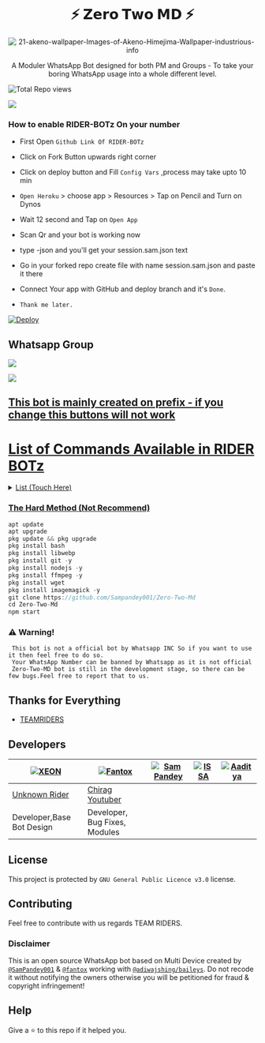 <h1 align="center">⚡ 𝗭𝗲𝗿𝗼 𝗧𝘄𝗼 𝗠𝗗 ⚡<br></h1>
<p align="center">
  <img src="https://wallpapercave.com/uwp/uwp2350296.jpeg" alt="21-akeno-wallpaper-Images-of-Akeno-Himejima-Wallpaper-industrious-info" />
</p>

<p align="center"> 
  A Moduler WhatsApp Bot designed for both PM and Groups - To take your boring WhatsApp usage into a whole different level.
  
![Total Repo views](https://gpvc.arturio.dev/sampandey001)
  
![](https://github-readme-stats.vercel.app/api/pin/?username=sampandey001&repo=zero-two-md&theme=dark)
                                                                                                                                             
### How to enable RIDER-BOTz On your number
-   First Open `Github Link Of RIDER-BOTz`
-  Click on Fork Button upwards right corner
-  Click on deploy button and Fill `Config Vars` ,process may take upto 10 min
- `Open Heroku` > choose app > Resources > Tap on Pencil and Turn on Dynos
-  Wait 12 second and Tap on `Open App`
-  Scan Qr and your bot is working now
-  type -json and you'll get your session.sam.json text
-  Go in your forked repo create file with name session.sam.json and paste it there
-  Connect Your app with GitHub and deploy branch and it's `Done`.

- `Thank me later.`

[![Deploy](https://www.herokucdn.com/deploy/button.svg)](https://heroku.com/deploy?template=https://github.com/Sampandey001/Zero-Two-Md)

## Whatsapp Group

<a href="https://chat.whatsapp.com/L7r7Emf3q3FGEAmlBXbpzr"><img src="https://img.shields.io/badge/Join Group-25D366?style=for-the-badge&logo=whatsapp&logoColor=white" />

<a href="https://chat.whatsapp.com/L7r7Emf3q3FGEAmlBXbpzr"><img src="https://img.shields.io/badge/Join Group-25D366?style=for-the-badge&logo=whatsapp&logoColor=white" />

## This bot is mainly created on prefix - if you change this buttons will not work

# List of Commands Available in RIDER BOTz
  <details>
  <summary>List (Touch Here)</summary>
<p>

     🍁 Group Menu 🍁 
  -  ${prefix}grouplink
  -  ${prefix}ephemeral [option]
  -  ${prefix}setgrouppp
  -  ${prefix}setname [text]
  -  ${prefix}group [option]
  -  ${prefix}editinfo [option]
  -  ${prefix}ginfo
  -  ${prefix}add @user
  -  ${prefix}kick @user
  -  ${prefix}promote @user
  -  ${prefix}demote @user
  
    🍁 Sticker Menu 🍁 
  -  ${prefix}cry
  -  ${prefix}lick
  -  ${prefix}hug
  -  ${prefix}pat
  -  ${prefix}bite
  -  ${prefix}yeet
  -  ${prefix}bullly
  -  ${prefix}bonk
  -  ${prefix}wink
  -  ${prefix}poke
  -  ${prefix}slap
  -  ${prefix}smile
  -  ${prefix}wave
  -  ${prefix}awoo
  -  ${prefix}smug
  -  ${prefix}glomp
  -  ${prefix}happy
  -  ${prefix}cringe
  -  ${prefix}cuddle
  -  ${prefix}highfive
  -  ${prefix}shinobu
  -  ${prefix}megumin
  -  ${prefix}handhold

    🍁 Downloader Menu 🍁 
  -  ${prefix}yt [url/name]
  -  ${prefix}song [url/name]
  -  ${prefix}video [url/name]
  -  ${prefix}play [url/name]
  -  ${prefix}ytmp3 [url]
  -  ${prefix}ytmp4 [url]
  -  ${prefix}fb [url] (beta
  -  ${prefix}instagram [url]
  -  ${prefix}twitter [url]
  -  ${prefix}twittermp3 [url]
  -  ${prefix}pinterestdl [url]
  -  ${prefix}getmusic [query]
  -  ${prefix}getvideo [query]
  -  ${prefix}umma [url]
  -  ${prefix}joox [query]
  -  ${prefix}soundcloud [url]
  
    🍁 Search Menu 🍁 
  -  ${prefix}play [query]
  -  ${prefix}yts [query]
  -  ${prefix}google [query]
  -  ${prefix}gimage [query]
  -  ${prefix}pinterest [query]
  -  ${prefix}wallpaper [query]
  -  ${prefix}ytsearch [query]
  
    🍁 Random Menu 🍁 
  -  ${prefix}coffee
  -  ${prefix}couplepp
  -  ${prefix}waifu
  -  ${prefix}Neko
  -  ${prefix}HNeko (NSFW)
  -  ${prefix}bj (NSFW)
  -  ${prefix}Nwaifu (NSFW)
  
    🍁 Fun Menu 🍁 
  -  ${prefix}couple
  -  ${prefix}mysoulmate
  -  ${prefix}math [mode] 
  -  ${prefix}quiz [mode]
  
    🍁 Voice Changer Menu 🍁 
  -  ${prefix}bass
  -  ${prefix}blown
  -  ${prefix}deep
  -  ${prefix}earrape
  -  ${prefix}fast
  -  ${prefix}fat
  -  ${prefix}nightcore
  -  ${prefix}reverse
  -  ${prefix}robot
  -  ${prefix}slow
  -  ${prefix}squirrel

    🍁 Text Pro Menu 🍁  (Beta Stage)
  -  ${prefix}3dchristmas
  -  ${prefix}candy
  -  ${prefix}sparklechristmas
  -  ${prefix}waterpipe
  -  ${prefix}fiction
  -  ${prefix}rock
  -  ${prefix}lava
  -  ${prefix}honey
  -  ${prefix}ice
  -  ${prefix}3ddeepsea
  -  ${prefix}americanflag
  -  ${prefix}3dscifi
  -  ${prefix}3drainbow
  -  ${prefix}3dwaterpipe
  -  ${prefix}halloweenskeleton
  -  ${prefix}sketch
  -  ${prefix}bluecircuit
  -  ${prefix}space
  -  ${prefix}metallic
  -  ${prefix}fiction
  -  ${prefix}greenhorror
  -  ${prefix}transformer
  -  ${prefix}berry
  -  ${prefix}thunder
  -  ${prefix}magma
  -  ${prefix}3dcrackedstone
  -  ${prefix}3dneonlight
  -  ${prefix}impressiveglitch
  -  ${prefix}naturalleaves
  -  ${prefix}fireworksparkle
  -  ${prefix}matrix
  -  ${prefix}dropwater
  -  ${prefix}harrypotter
  -  ${prefix}foggywindow
  -  ${prefix}neondevils
  -  ${prefix}christmasholiday
  -  ${prefix}3dgradient
  -  ${prefix}blackpink
  -  ${prefix}gluetext
  
    🍁 Horoscope Menu 🍁 
  -  ${prefix}hockeynumber
  -  ${prefix}dreammeaning
  -  ${prefix}namemeaning
  -  ${prefix}fortunetelling
  -  ${prefix}marriageprediction
  -  ${prefix}wife&husband
  -  ${prefix}fortunetelling2
  -  ${prefix}matchname
  -  ${prefix}couplematch
  -  ${prefix}married
  -  ${prefix}businessnature
  -  ${prefix}sustenance
  -  ${prefix}profession
  -  ${prefix}fate
  -  ${prefix}potentialdisease
  -  ${prefix}tarot
  -  ${prefix}fengshui
  -  ${prefix}goodday
  -  ${prefix}badday
  -  ${prefix}unluckyday
  -  ${prefix}dragonday
  -  ${prefix}sustenance2
  -  ${prefix}luck
  -  ${prefix}weton
  -  ${prefix}character
  -  ${prefix}luck2
  -  ${prefix}fishing
  -  ${prefix}fertiletime
  -  ${prefix}zodiac
  -  ${prefix}shio

    🍁 Convert Menu 🍁 
  -  ${prefix}photo
  -  ${prefix}imagesticker
  -  ${prefix}toimg
  -  ${prefix}removebg
  -  ${prefix}sticker
  -  ${prefix}mp3
  -  ${prefix}mp4audio
  -  ${prefix}emoji (Beta)
  -  ${prefix}emojimix (Beta)
  -  ${prefix}tovideo
  -  ${prefix}togif
  -  ${prefix}
  -  ${prefix}tovn
  -  ${prefix}ebinary
  -  ${prefix}dbinary
  -  ${prefix}styletext
  -  ${prefix}smeme
   
    🍁 Misc Menu 🍁 
  -  ${prefix}ping
  -  ${prefix}owner
  -  ${prefix}donate
  -  ${prefix}menu / ${prefix}help / ${prefix}?
  -  ${prefix}delete
  -  ${prefix}chatinfo
  -  ${prefix}quoted
  -  ${prefix}listpc
  -  ${prefix}listgc
  -  ${prefix}listonline
  -  ${prefix}report (report bug to owner)
  -  ${prefix}repuest (request anything from owner)
  
  
    And A lot More 
  

</details>
</p>


### The Hard Method (Not Recommend)
```js
apt update
apt upgrade
pkg update && pkg upgrade
pkg install bash
pkg install libwebp
pkg install git -y
pkg install nodejs -y 
pkg install ffmpeg -y 
pkg install wget
pkg install imagemagick -y
git clone https://github.com/Sampandey001/Zero-Two-Md
cd Zero-Two-Md
npm start
```

### ⚠️ Warning! 
```
 This bot is not a official bot by Whatsapp INC So if you want to use it then feel free to do so.
 Your WhatsApp Number can be banned by Whatsapp as it is not official
 Zero-Two-MD bot is still in the development stage, so there can be few bugs.Feel free to report that to us.
```

## Thanks for Everything 
- [TEAMRIDERS](https://github.com/dgxeon)


## Developers

[![XEON](https://github.com/dgxeon.png?size=80)](https://github.com/dgxeon) | [![Fantox](https://github.com/fantox001.png?size=100)](https://github.com/fantox001) | [![Sam Pandey](https://github.com/sampandey001.png?size=109)](https://github.com/sampandey001) | [![ISSA](https://github.com/issa2001.png?size=80)](https://github.com/issa2001) | [![Aaditya](https://github.com/addycracker.png?size=80)](https://github.com/addycracker)
----|----|----|----|----
[Unknown Rider](https://wa.me/918107768770) | [Chirag Youtuber](https://wa.me/+919536476115) 
Developer,Base Bot Design  | Developer, Bug Fixes, Modules |



## License
This project is protected by `GNU General Public Licence v3.0` license.

## Contributing
Feel free to contribute with us regards TEAM RIDERS.

### Disclaimer
This is an open source WhatsApp bot based on Multi Device created by [`@SamPandey001`](https://github.com/SamPandey001) & [`@fantox`](https://github.com/FantoX001) working with [`@adiwajshing/baileys`](https://github.com/adiwajshing/baileys). Do not recode it without notifying the owners otherwise you will be petitioned for fraud & copyright infringement!

## Help
Give a ⭐ to this repo if it helped you.
